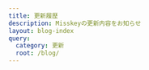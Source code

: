 ```yaml
---
title: 更新履歴
description: Misskeyの更新内容をお知らせ
layout: blog-index
query:
  category: 更新
  root: /blog/
---
```

